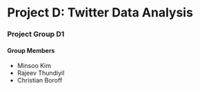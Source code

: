 # Project D: Twitter Data Analysis
### Project Group D1
#### Group Members
- Minsoo Kim
- Rajeev Thundiyil 
- Christian Boroff 